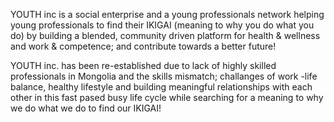 YOUTH inc is a social enterprise and a young professionals network helping young professionals to find their IKIGAI (meaning to why you do what you do) by building a blended, community driven platform for health & wellness and work & competence; and contribute towards a better future!

YOUTH inc. has been re-established due to lack of highly skilled professionals in Mongolia and the skills mismatch; challanges of work -life balance, healthy lifestyle and building meaningful relationships with each other in this fast pased busy life cycle while searching for a meaning to why we do what we do to find our IKIGAI!
